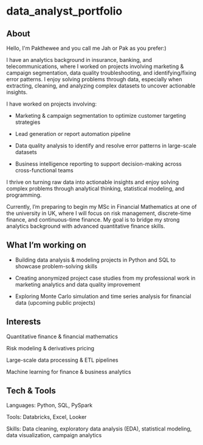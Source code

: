 # data_analyst_portfolio


## About
Hello, I'm Pakthewee and you call me Jah or Pak as you prefer:) 

I have an analytics background in insurance, banking, and telecommunications, where I worked on projects involving marketing & campaign segmentation, data quality troubleshooting, and identifying/fixing error patterns.
I enjoy solving problems through data, especially when extracting, cleaning, and analyzing complex datasets to uncover actionable insights.

I have worked on projects involving:

- Marketing & campaign segmentation to optimize customer targeting strategies

- Lead generation or report automation pipeline

- Data quality analysis to identify and resolve error patterns in large-scale datasets

- Business intelligence reporting to support decision-making across cross-functional teams

I thrive on turning raw data into actionable insights and enjoy solving complex problems through analytical thinking, statistical modeling, and programming.

Currently, I’m preparing to begin my MSc in Financial Mathematics at one of the university in UK, where I will focus on risk management, discrete-time finance, and continuous-time finance. My goal is to bridge my strong analytics background with advanced quantitative finance skills.


## What I’m working on
- Building data analysis & modeling projects in Python and SQL to showcase problem-solving skills

- Creating anonymized project case studies from my professional work in marketing analytics and data quality improvement

- Exploring Monte Carlo simulation and time series analysis for financial data (upcoming public projects)


## Interests
Quantitative finance & financial mathematics

Risk modeling & derivatives pricing

Large-scale data processing & ETL pipelines

Machine learning for finance & business analytics


## Tech & Tools
Languages: Python, SQL, PySpark

Tools: Databricks, Excel, Looker

Skills: Data cleaning, exploratory data analysis (EDA), statistical modeling, data visualization, campaign analytics
